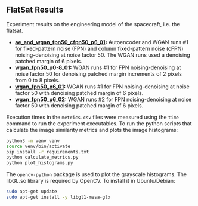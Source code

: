 ## FlatSat Results
Experiment results on the engineering model of the spacecraft, i.e. the flatsat.

- **[ae_and_wgan_fpn50_cfpn50_p6_01](./ae_and_wgan_fpn50_cfpn50_p6_01):** Autoencoder and WGAN runs \#1 for fixed-pattern noise (FPN) and column fixed-pattern noise (cFPN) noising-denoising at noise factor 50. The WGAN runs used a denoising patched margin of 6 pixels.
- **[wgan_fpn50_p0-8_01](./wgan_fpn50_p0-8_01):** WGAN runs \#1 for FPN noising-denoising at noise factor 50 for denoising patched margin increments of 2 pixels from 0 to 8 pixels.
- **[wgan_fpn50_p6_01](./wgan_fpn50_p6_01):** WGAN runs \#1 for FPN noising-denoising at noise factor 50 with denoising patched margin of 6 pixels.
- **[wgan_fpn50_p6_02](./wgan_fpn50_p6_02):** WGAN runs \#2 for FPN noising-denoising at noise factor 50 with denoising patched margin of 6 pixels.

Execution times in the `metrics.csv` files were measured using the `time` command to run the experiment executables. To run the python scripts that calculate the image similarity metrics and plots the image histograms:

```bash
python3 -m venv venv
source venv/bin/activate
pip install -r requirements.txt
python calculate_metrics.py
python plot_histograms.py
```

The `opencv-python` package is used to plot the grayscale histograms. The libGL.so library is required by OpenCV. To install it in Ubuntu/Debian:
```bash
sudo apt-get update
sudo apt-get install -y libgl1-mesa-glx
```